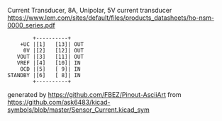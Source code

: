 Current Transducer, 8A, Unipolar, 5V
current transducer
https://www.lem.com/sites/default/files/products_datasheets/ho-nsm-0000_series.pdf


	        +----------+
	    +UC |[1]   [13]| OUT
	     0V |[2]   [12]| OUT
	   VOUT |[3]   [11]| OUT
	   VREF |[4]   [10]| IN
	    OCD |[5]   [ 9]| IN
	STANDBY |[6]   [ 8]| IN
	        +----------+


generated by https://github.com/FBEZ/Pinout-AsciiArt from https://github.com/ask6483/kicad-symbols/blob/master/Sensor_Current.kicad_sym